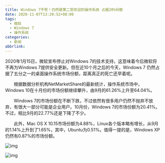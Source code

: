 ```yaml
---
title: Windows 7不死！仍然是第二受欢迎的操作系统 占据20%份额
date: 2020-11-07T13:20:52+08:00
tags:
  - 微软
  - Windows 7
  - 操作系统
categories:
  - 新闻
abbrlink:
---
```


2020年1月15日，微软宣布停止对Windows 7的技术支持，这意味着今后微软将不再为Windows 7提供安全更新。但在近10个月之后的今天，Windows 7 仍然占据了五分之一的桌面操作系统市场份额，距离真正的死亡还早着呢。

　　根据数据分析机构NetMarketShare的最新统计，操作系统市场中，Windows 10在十月份的市场份额继续攀升，由9月的61.26%上升至64.04%。

　　Windows 7的市场份额在不断下跌，不过依然有很多用户仍然不抛弃不放弃，有很大一部分可能是企业用户。10月份，Windows 7的市场份额为20.41%。不过，相比9月的22.77%还是下降了不少。

　　此外，Mac OS X 10.15市场份额为4.88%，Linux各个版本略有增长，从9月的1.14%上升到了1.65%，其中，Ubuntu为0.51%。值得一提的是，Windows XP仍然有0.87%的市场份额。

![img](https://cdn.jsdelivr.net/gh/yakeing/Documentation@main/Hexo/images/adfd-kcpxnwv4631332.jpg)

![img](https://cdn.jsdelivr.net/gh/yakeing/Documentation@main/Hexo/images/5754-kcpxnwv4631329.jpg)